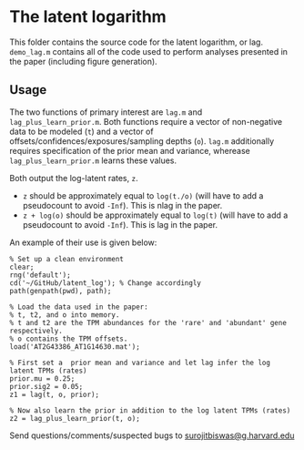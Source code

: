# The latent logarithm
This folder contains the source code for the latent logarithm, or lag. `demo_lag.m` contains all of the code used to perform analyses presented in the paper (including figure generation). 

## Usage
The two functions of primary interest are `lag.m` and `lag_plus_learn_prior.m`. Both functions require a vector of non-negative data to be modeled (`t`) and a vector of offsets/confidences/exposures/sampling depths (`o`). `lag.m` additionally requires specification of the prior mean and variance, wherease `lag_plus_learn_prior.m` learns these values. 

Both output the log-latent rates, `z`. 
* `z` should be approximately equal to `log(t./o)` (will have to add a pseudocount to avoid `-Inf`). This is nlag in the paper.
* `z + log(o)` should be approximately equal to `log(t)` (will have to add a pseudocount to avoid `-Inf`). This is lag in the paper.

An example of their use is given below:

```
% Set up a clean environment
clear;
rng('default');
cd('~/GitHub/latent_log'); % Change accordingly
path(genpath(pwd), path);

% Load the data used in the paper:
% t, t2, and o into memory. 
% t and t2 are the TPM abundances for the 'rare' and 'abundant' gene respectively.
% o contains the TPM offsets.
load('AT2G43386_AT1G14630.mat'); 

% First set a  prior mean and variance and let lag infer the log latent TPMs (rates)
prior.mu = 0.25;
prior.sig2 = 0.05;
z1 = lag(t, o, prior);

% Now also learn the prior in addition to the log latent TPMs (rates)
z2 = lag_plus_learn_prior(t, o);

```

Send questions/comments/suspected bugs to surojitbiswas@g.harvard.edu

